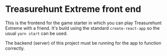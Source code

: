 # Treasurehunt Extreme front end

This is the frontend for the game starter in which you can play Treasurehunt Extreme with a friend. It's build using the standard `create-react-app` so the usual `yarn start` can be used.

The backend (server) of this project must be running for the app to function correctly.
